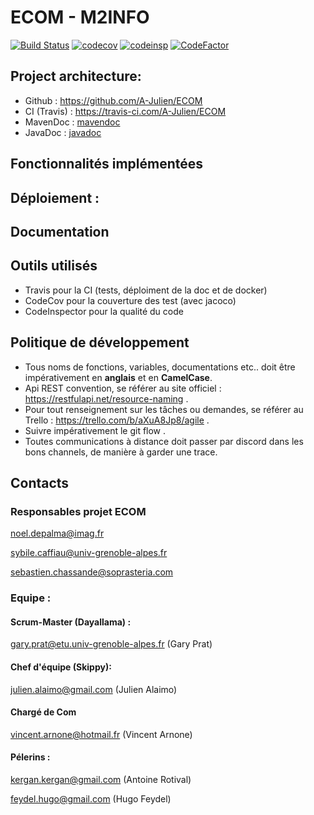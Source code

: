 #  ECOM - M2INFO


[![Build Status](https://travis-ci.com/A-Julien/devops.svg?branch=master)](https://travis-ci.com/A-Julien/ECOM) 
[![codecov](https://codecov.io/gh/A-Julien/devops/branch/master/graph/badge.svg)](https://codecov.io/gh/A-Julien/ECOM)
[![codeinsp](https://www.code-inspector.com/project/13966/score/svg)](https://frontend.code-inspector.com/public/project/13966/ECOM/dashboard)
[![CodeFactor](https://www.codefactor.io/repository/github/a-julien/ECOM/badge)](https://www.codefactor.io/repository/github/a-julien/ECOM)

## Project architecture:

*	Github : https://github.com/A-Julien/ECOM
*	CI (Travis) : https://travis-ci.com/A-Julien/ECOM
*	MavenDoc : [mavendoc](https://a-julien.github.io/ECOM)
*   JavaDoc : [javadoc]()

## Fonctionnalités implémentées

## Déploiement :

## Documentation

## Outils utilisés

* Travis pour la CI (tests, déploiment de la doc et de docker)
* CodeCov pour la couverture des test (avec jacoco)
* CodeInspector pour la qualité du code

## Politique de développement 

* Tous noms de fonctions, variables, documentations etc.. doit être impérativement en **anglais** et en **CamelCase**.
* Api REST convention, se référer au site officiel : https://restfulapi.net/resource-naming .
* Pour tout renseignement sur les tâches ou demandes, se référer au Trello : https://trello.com/b/aXuA8Jp8/agile .
* Suivre impérativement le git flow .
* Toutes communications à distance doit passer par discord dans les bons channels, de manière à garder une trace.
 
## Contacts

### Responsables projet ECOM
noel.depalma@imag.fr

sybile.caffiau@univ-grenoble-alpes.fr

sebastien.chassande@soprasteria.com

### Equipe : 

#### Scrum-Master (Dayallama) : 

gary.prat@etu.univ-grenoble-alpes.fr (Gary Prat)

#### Chef d'équipe (Skippy): 

julien.alaimo@gmail.com (Julien Alaimo)

#### Chargé de Com

vincent.arnone@hotmail.fr (Vincent Arnone)

#### Pélerins : 

kergan.kergan@gmail.com (Antoine Rotival)

feydel.hugo@gmail.com (Hugo Feydel)

